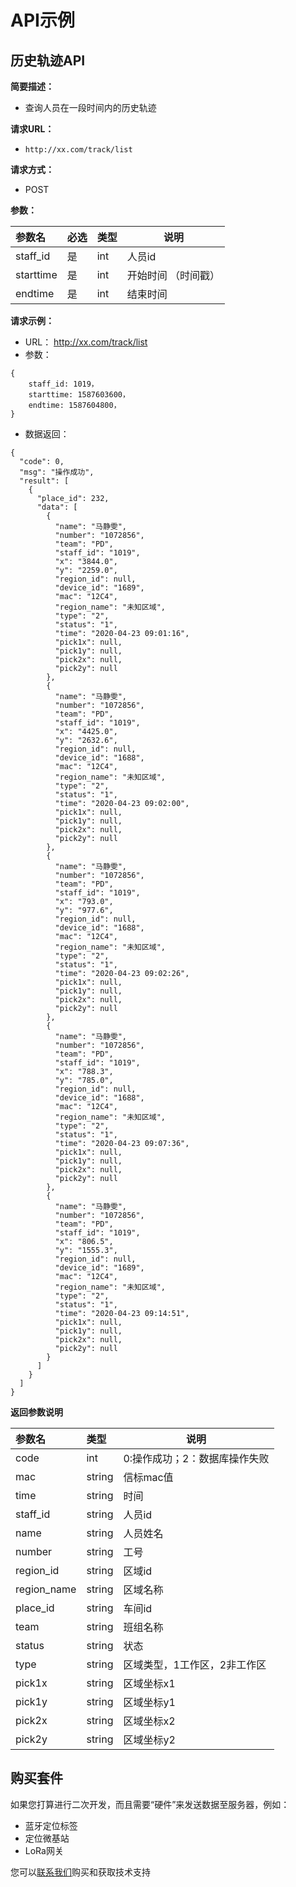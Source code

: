 # API示例

## 历史轨迹API


**简要描述：** 

- 查询人员在一段时间内的历史轨迹

**请求URL：** 
- ` http://xx.com/track/list  `
  
**请求方式：**
- POST 

**参数：** 

|参数名|必选|类型|说明|
|:----    |:---|:----- |-----   |
|staff_id  |是  |int | 人员id |
|starttime     |是  |int | 开始时间 （时间戳） |
|endtime     |是  |int | 结束时间  |

**请求示例：**
- URL： http://xx.com/track/list 
- 参数： 

``` 
{
	staff_id: 1019，
	starttime: 1587603600，
	endtime: 1587604800，
}

 ```
- 数据返回：

```
{
  "code": 0,
  "msg": "操作成功",
  "result": [
    {
      "place_id": 232,
      "data": [
        {
          "name": "马静雯",
          "number": "1072856",
          "team": "PD",
          "staff_id": "1019",
          "x": "3844.0",
          "y": "2259.0",
          "region_id": null,
          "device_id": "1689",
          "mac": "12C4",
          "region_name": "未知区域",
          "type": "2",
          "status": "1",
          "time": "2020-04-23 09:01:16",
          "pick1x": null,
          "pick1y": null,
          "pick2x": null,
          "pick2y": null
        },
        {
          "name": "马静雯",
          "number": "1072856",
          "team": "PD",
          "staff_id": "1019",
          "x": "4425.0",
          "y": "2632.6",
          "region_id": null,
          "device_id": "1688",
          "mac": "12C4",
          "region_name": "未知区域",
          "type": "2",
          "status": "1",
          "time": "2020-04-23 09:02:00",
          "pick1x": null,
          "pick1y": null,
          "pick2x": null,
          "pick2y": null
        },
        {
          "name": "马静雯",
          "number": "1072856",
          "team": "PD",
          "staff_id": "1019",
          "x": "793.0",
          "y": "977.6",
          "region_id": null,
          "device_id": "1688",
          "mac": "12C4",
          "region_name": "未知区域",
          "type": "2",
          "status": "1",
          "time": "2020-04-23 09:02:26",
          "pick1x": null,
          "pick1y": null,
          "pick2x": null,
          "pick2y": null
        },
        {
          "name": "马静雯",
          "number": "1072856",
          "team": "PD",
          "staff_id": "1019",
          "x": "788.3",
          "y": "785.0",
          "region_id": null,
          "device_id": "1688",
          "mac": "12C4",
          "region_name": "未知区域",
          "type": "2",
          "status": "1",
          "time": "2020-04-23 09:07:36",
          "pick1x": null,
          "pick1y": null,
          "pick2x": null,
          "pick2y": null
        },
        {
          "name": "马静雯",
          "number": "1072856",
          "team": "PD",
          "staff_id": "1019",
          "x": "806.5",
          "y": "1555.3",
          "region_id": null,
          "device_id": "1689",
          "mac": "12C4",
          "region_name": "未知区域",
          "type": "2",
          "status": "1",
          "time": "2020-04-23 09:14:51",
          "pick1x": null,
          "pick1y": null,
          "pick2x": null,
          "pick2y": null
        }
      ]
    }
  ]
}

 ```
 
 **返回参数说明** 

|参数名|类型|说明|
|:-----  |:-----|-----|
|code |int   |0:操作成功；2：数据库操作失败 |
|mac |string   | 信标mac值 |
|time |string   | 时间 |
|staff_id |string   | 人员id |
|name |string   | 人员姓名 |
|number |string   | 工号 |
|region_id |string   | 区域id |
|region_name |string   | 区域名称 |
|place_id |string   | 车间id |
|team |string   | 班组名称 |
|status |string   | 状态 |
|type |string   | 区域类型，1工作区，2非工作区 |
|pick1x |string   | 区域坐标x1 |
|pick1y |string   | 区域坐标y1 |
|pick2x |string   | 区域坐标x2 |
|pick2y |string   | 区域坐标y2 |


## 购买套件

如果您打算进行二次开发，而且需要“硬件”来发送数据至服务器，例如：

* 蓝牙定位标签
* 定位微基站
* LoRa网关

您可以[联系我们](./contact.md)购买和获取技术支持





